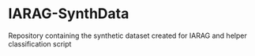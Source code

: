 # IARAG-SynthData
Repository containing the synthetic dataset created for IARAG and helper classification script
